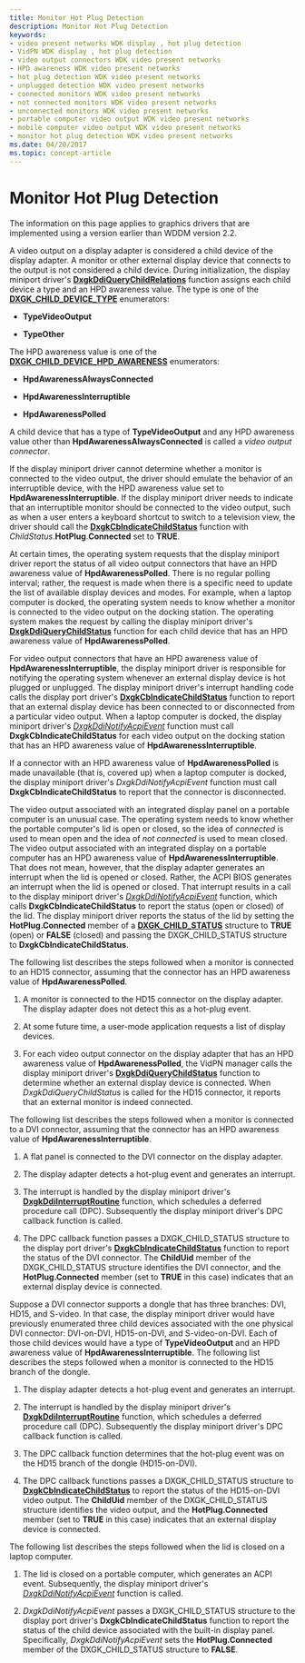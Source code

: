 ```yaml
---
title: Monitor Hot Plug Detection
description: Monitor Hot Plug Detection
keywords:
- video present networks WDK display , hot plug detection
- VidPN WDK display , hot plug detection
- video output connectors WDK video present networks
- HPD awareness WDK video present networks
- hot plug detection WDK video present networks
- unplugged detection WDK video present networks
- connected monitors WDK video present networks
- not connected monitors WDK video present networks
- unconnected monitors WDK video present networks
- portable computer video output WDK video present networks
- mobile computer video output WDK video present networks
- monitor hot plug detection WDK video present networks
ms.date: 04/20/2017
ms.topic: concept-article
---
```


# Monitor Hot Plug Detection

The information on this page applies to graphics drivers that are implemented using a version earlier than WDDM version 2.2.

A video output on a display adapter is considered a child device of the display adapter. A monitor or other external display device that connects to the output is not considered a child device. During initialization, the display miniport driver's [**DxgkDdiQueryChildRelations**](/windows-hardware/drivers/ddi/dispmprt/nc-dispmprt-dxgkddi_query_child_relations) function assigns each child device a type and an HPD awareness value. The type is one of the [**DXGK\_CHILD\_DEVICE\_TYPE**](/windows-hardware/drivers/ddi/dispmprt/ne-dispmprt-_dxgk_child_device_type) enumerators:

-   **TypeVideoOutput**

-   **TypeOther**

The HPD awareness value is one of the [**DXGK\_CHILD\_DEVICE\_HPD\_AWARENESS**](/windows-hardware/drivers/ddi/d3dkmdt/ne-d3dkmdt-_dxgk_child_device_hpd_awareness) enumerators:

-   **HpdAwarenessAlwaysConnected**

-   **HpdAwarenessInterruptible**

-   **HpdAwarenessPolled**

A child device that has a type of **TypeVideoOutput** and any HPD awareness value other than **HpdAwarenessAlwaysConnected** is called a *video output connector*.

If the display miniport driver cannot determine whether a monitor is connected to the video output, the driver should emulate the behavior of an interruptible device, with the HPD awareness value set to **HpdAwarenessInterruptible**. If the display miniport driver needs to indicate that an interruptible monitor should be connected to the video output, such as when a user enters a keyboard shortcut to switch to a television view, the driver should call the [**DxgkCbIndicateChildStatus**](/windows-hardware/drivers/ddi/dispmprt/nc-dispmprt-dxgkcb_indicate_child_status) function with *ChildStatus*.**HotPlug**.**Connected** set to **TRUE**.

At certain times, the operating system requests that the display miniport driver report the status of all video output connectors that have an HPD awareness value of **HpdAwarenessPolled**. There is no regular polling interval; rather, the request is made when there is a specific need to update the list of available display devices and modes. For example, when a laptop computer is docked, the operating system needs to know whether a monitor is connected to the video output on the docking station. The operating system makes the request by calling the display miniport driver's [**DxgkDdiQueryChildStatus**](/windows-hardware/drivers/ddi/dispmprt/nc-dispmprt-dxgkddi_query_child_status) function for each child device that has an HPD awareness value of **HpdAwarenessPolled**.

For video output connectors that have an HPD awareness value of **HpdAwarenessInterruptible**, the display miniport driver is responsible for notifying the operating system whenever an external display device is hot plugged or unplugged. The display miniport driver's interrupt handling code calls the display port driver's [**DxgkCbIndicateChildStatus**](/windows-hardware/drivers/ddi/dispmprt/nc-dispmprt-dxgkcb_indicate_child_status) function to report that an external display device has been connected to or disconnected from a particular video output. When a laptop computer is docked, the display miniport driver's [*DxgkDdiNotifyAcpiEvent*](/windows-hardware/drivers/ddi/dispmprt/nc-dispmprt-dxgkddi_notify_acpi_event) function must call **DxgkCbIndicateChildStatus** for each video output on the docking station that has an HPD awareness value of **HpdAwarenessInterruptible**.

If a connector with an HPD awareness value of **HpdAwarenessPolled** is made unavailable (that is, covered up) when a laptop computer is docked, the display miniport driver's *DxgkDdiNotifyAcpiEvent* function must call **DxgkCbIndicateChildStatus** to report that the connector is disconnected.

The video output associated with an integrated display panel on a portable computer is an unusual case. The operating system needs to know whether the portable computer's lid is open or closed, so the idea of *connected* is used to mean open and the idea of *not connected* is used to mean closed. The video output associated with an integrated display on a portable computer has an HPD awareness value of **HpdAwarenessInterruptible**. That does not mean, however, that the display adapter generates an interrupt when the lid is opened or closed. Rather, the ACPI BIOS generates an interrupt when the lid is opened or closed. That interrupt results in a call to the display miniport driver's [*DxgkDdiNotifyAcpiEvent*](/windows-hardware/drivers/ddi/dispmprt/nc-dispmprt-dxgkddi_notify_acpi_event) function, which calls **DxgkCbIndicateChildStatus** to report the status (open or closed) of the lid. The display miniport driver reports the status of the lid by setting the **HotPlug.Connected** member of a [**DXGK\_CHILD\_STATUS**](/windows-hardware/drivers/ddi/dispmprt/ns-dispmprt-_dxgk_child_status) structure to **TRUE** (open) or **FALSE** (closed) and passing the DXGK\_CHILD\_STATUS structure to **DxgkCbIndicateChildStatus**.

The following list describes the steps followed when a monitor is connected to an HD15 connector, assuming that the connector has an HPD awareness value of **HpdAwarenessPolled**.

1.  A monitor is connected to the HD15 connector on the display adapter. The display adapter does not detect this as a hot-plug event.

2.  At some future time, a user-mode application requests a list of display devices.

3.  For each video output connector on the display adapter that has an HPD awareness value of **HpdAwarenessPolled**, the VidPN manager calls the display miniport driver's [**DxgkDdiQueryChildStatus**](/windows-hardware/drivers/ddi/dispmprt/nc-dispmprt-dxgkddi_query_child_status) function to determine whether an external display device is connected. When *DxgkDdiQueryChildStatus* is called for the HD15 connector, it reports that an external monitor is indeed connected.

The following list describes the steps followed when a monitor is connected to a DVI connector, assuming that the connector has an HPD awareness value of **HpdAwarenessInterruptible**.

1.  A flat panel is connected to the DVI connector on the display adapter.

2.  The display adapter detects a hot-plug event and generates an interrupt.

3.  The interrupt is handled by the display miniport driver's [**DxgkDdiInterruptRoutine**](/windows-hardware/drivers/ddi/dispmprt/nc-dispmprt-dxgkddi_interrupt_routine) function, which schedules a deferred procedure call (DPC). Subsequently the display miniport driver's DPC callback function is called.

4.  The DPC callback function passes a DXGK\_CHILD\_STATUS structure to the display port driver's [**DxgkCbIndicateChildStatus**](/windows-hardware/drivers/ddi/dispmprt/nc-dispmprt-dxgkcb_indicate_child_status) function to report the status of the DVI connector. The **ChildUid** member of the DXGK\_CHILD\_STATUS structure identifies the DVI connector, and the **HotPlug.Connected** member (set to **TRUE** in this case) indicates that an external display device is connected.

Suppose a DVI connector supports a dongle that has three branches: DVI, HD15, and S-video. In that case, the display miniport driver would have previously enumerated three child devices associated with the one physical DVI connector: DVI-on-DVI, HD15-on-DVI, and S-video-on-DVI. Each of those child devices would have a type of **TypeVideoOutput** and an HPD awareness value of **HpdAwarenessInterruptible**. The following list describes the steps followed when a monitor is connected to the HD15 branch of the dongle.

1.  The display adapter detects a hot-plug event and generates an interrupt.

2.  The interrupt is handled by the display miniport driver's [**DxgkDdiInterruptRoutine**](/windows-hardware/drivers/ddi/dispmprt/nc-dispmprt-dxgkddi_interrupt_routine) function, which schedules a deferred procedure call (DPC). Subsequently the display miniport driver's DPC callback function is called.

3.  The DPC callback function determines that the hot-plug event was on the HD15 branch of the dongle (HD15-on-DVI).

4.  The DPC callback functions passes a DXGK\_CHILD\_STATUS structure to [**DxgkCbIndicateChildStatus**](/windows-hardware/drivers/ddi/dispmprt/nc-dispmprt-dxgkcb_indicate_child_status) to report the status of the HD15-on-DVI video output. The **ChildUid** member of the DXGK\_CHILD\_STATUS structure identifies the video output, and the **HotPlug.Connected** member (set to **TRUE** in this case) indicates that an external display device is connected.

The following list describes the steps followed when the lid is closed on a laptop computer.

1.  The lid is closed on a portable computer, which generates an ACPI event. Subsequently, the display miniport driver's [*DxgkDdiNotifyAcpiEvent*](/windows-hardware/drivers/ddi/dispmprt/nc-dispmprt-dxgkddi_notify_acpi_event) function is called.

2.  *DxgkDdiNotifyAcpiEvent* passes a DXGK\_CHILD\_STATUS structure to the display port driver's **DxgkCbIndicateChildStatus** function to report the status of the child device associated with the built-in display panel. Specifically, *DxgkDdiNotifyAcpiEvent* sets the **HotPlug.Connected** member of the DXGK\_CHILD\_STATUS structure to **FALSE**.

 


